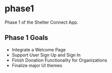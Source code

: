 # phase1

Phase 1 of the Shelter Connect App.

## Phase 1 Goals

* Integrate a Welcome Page
* Support User Sign Up and Sign In
* Finish Donation Functionality for Organizations
* Finalize major UI themes
